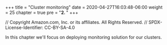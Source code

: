 +++
title = "Cluster monitoring"
date = 2020-04-27T16:03:48-06:00
weight = 25
chapter = true
pre = "<b>2. </b>"
+++

// Copyright Amazon.com, Inc. or its affiliates. All Rights Reserved. 
// SPDX-License-Identifier: CC-BY-SA-4.0

In this chapter we'll focus on deploying monitoring solution for our clusters.

